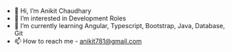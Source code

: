 - 👋 Hi, I’m Anikit Chaudhary
- 👀 I’m interested in Development Roles
- 🌱 I’m currently learning Angular, Typescript, Bootstrap, Java, Database, Git
- 📫 How to reach me - anikit781@gmail.com

<!---
Anikit013/Anikit013 is a ✨ special ✨ repository because its `README.md` (this file) appears on your GitHub profile.
You can click the Preview link to take a look at your changes.
--->
